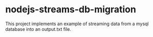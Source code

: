 # nodejs-streams-db-migration

This project implements an example of streaming data from a mysql database into an output.txt file.